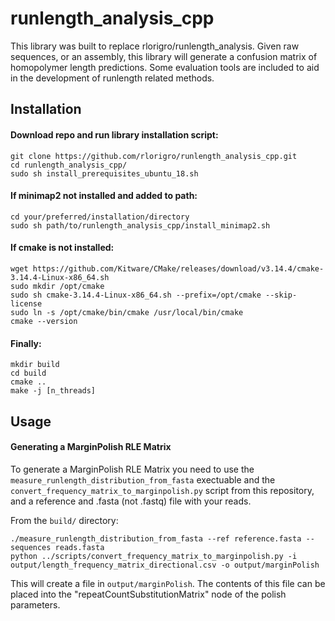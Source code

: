 # runlength_analysis_cpp
This library was built to replace rlorigro/runlength_analysis. Given raw sequences, or an assembly, this library will generate a confusion matrix of homopolymer length predictions. Some evaluation tools are included to aid in the development of runlength related methods.

## Installation

#### Download repo and run library installation script:
```
git clone https://github.com/rlorigro/runlength_analysis_cpp.git
cd runlength_analysis_cpp/
sudo sh install_prerequisites_ubuntu_18.sh 
```

#### If minimap2 not installed and added to path:
```
cd your/preferred/installation/directory
sudo sh path/to/runlength_analysis_cpp/install_minimap2.sh
```

#### If cmake is not installed:
```
wget https://github.com/Kitware/CMake/releases/download/v3.14.4/cmake-3.14.4-Linux-x86_64.sh
sudo mkdir /opt/cmake 
sudo sh cmake-3.14.4-Linux-x86_64.sh --prefix=/opt/cmake --skip-license 
sudo ln -s /opt/cmake/bin/cmake /usr/local/bin/cmake
cmake --version
```

#### Finally:
```
mkdir build
cd build
cmake ..
make -j [n_threads]
```

## Usage

#### Generating a MarginPolish RLE Matrix

To generate a MarginPolish RLE Matrix you need to use the `measure_runlength_distribution_from_fasta` exectuable and the `convert_frequency_matrix_to_marginpolish.py` script from this repository, and a reference and .fasta (not .fastq) file with your reads.

From the `build/` directory:
```
./measure_runlength_distribution_from_fasta --ref reference.fasta --sequences reads.fasta
python ../scripts/convert_frequency_matrix_to_marginpolish.py -i output/length_frequency_matrix_directional.csv -o output/marginPolish
```

This will create a file in `output/marginPolish`.  The contents of this file can be placed into the "repeatCountSubstitutionMatrix" node of the polish parameters.
